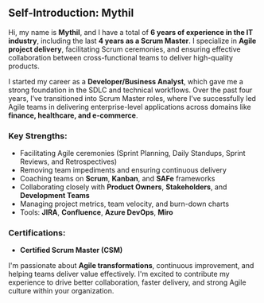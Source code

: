 ## Self-Introduction: Mythil

Hi, my name is **Mythil**, and I have a total of **6 years of experience in the IT industry**, including the last **4 years as a Scrum Master**. I specialize in **Agile project delivery**, facilitating Scrum ceremonies, and ensuring effective collaboration between cross-functional teams to deliver high-quality products.

I started my career as a **Developer/Business Analyst**, which gave me a strong foundation in the SDLC and technical workflows. Over the past four years, I’ve transitioned into Scrum Master roles, where I’ve successfully led Agile teams in delivering enterprise-level applications across domains like **finance, healthcare, and e-commerce**.

### Key Strengths:
- Facilitating Agile ceremonies (Sprint Planning, Daily Standups, Sprint Reviews, and Retrospectives)
- Removing team impediments and ensuring continuous delivery
- Coaching teams on **Scrum**, **Kanban**, and **SAFe** frameworks
- Collaborating closely with **Product Owners**, **Stakeholders**, and **Development Teams**
- Managing project metrics, team velocity, and burn-down charts
- Tools: **JIRA**, **Confluence**, **Azure DevOps**, **Miro**

### Certifications:
- **Certified Scrum Master (CSM)**

I'm passionate about **Agile transformations**, continuous improvement, and helping teams deliver value effectively. I'm excited to contribute my experience to drive better collaboration, faster delivery, and strong Agile culture within your organization.

